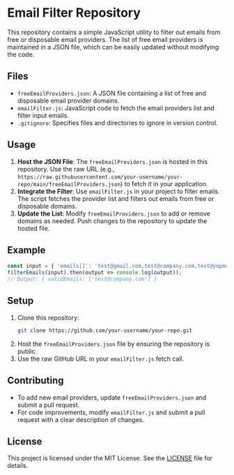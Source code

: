 # Email Filter Repository

This repository contains a simple JavaScript utility to filter out emails from free or disposable email providers. The list of free email providers is maintained in a JSON file, which can be easily updated without modifying the code.

## Files
- `freeEmailProviders.json`: A JSON file containing a list of free and disposable email provider domains.
- `emailFilter.js`: JavaScript code to fetch the email providers list and filter input emails.
- `.gitignore`: Specifies files and directories to ignore in version control.

## Usage
1. **Host the JSON File**: The `freeEmailProviders.json` is hosted in this repository. Use the raw URL (e.g., `https://raw.githubusercontent.com/your-username/your-repo/main/freeEmailProviders.json`) to fetch it in your application.
2. **Integrate the Filter**: Use `emailFilter.js` in your project to filter emails. The script fetches the provider list and filters out emails from free or disposable domains.
3. **Update the List**: Modify `freeEmailProviders.json` to add or remove domains as needed. Push changes to the repository to update the hosted file.

## Example
```javascript
const input = { 'emails[]': 'test@gmail.com,test@company.com,test@yopmail.com' };
filterEmails(input).then(output => console.log(output));
// Output: { validEmails: ['test@company.com'] }
```

## Setup
1. Clone this repository:
   ```bash
   git clone https://github.com/your-username/your-repo.git
   ```
2. Host the `freeEmailProviders.json` file by ensuring the repository is public.
3. Use the raw GitHub URL in your `emailFilter.js` fetch call.

## Contributing
- To add new email providers, update `freeEmailProviders.json` and submit a pull request.
- For code improvements, modify `emailFilter.js` and submit a pull request with a clear description of changes.

## License
This project is licensed under the MIT License. See the [LICENSE](#) file for details.